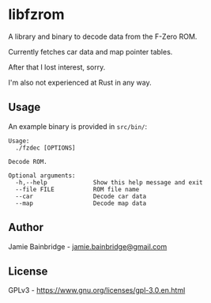# libfzrom

A library and binary to decode data from the F-Zero ROM.

Currently fetches car data and map pointer tables.

After that I lost interest, sorry.

I'm also not experienced at Rust in any way.

## Usage

An example binary is provided in `src/bin/`:

~~~
Usage:
  ./fzdec [OPTIONS]

Decode ROM.

Optional arguments:
  -h,--help             Show this help message and exit
  --file FILE           ROM file name
  --car                 Decode car data
  --map                 Decode map data
~~~

## Author

Jamie Bainbridge - <jamie.bainbridge@gmail.com>

## License

GPLv3 - https://www.gnu.org/licenses/gpl-3.0.en.html

